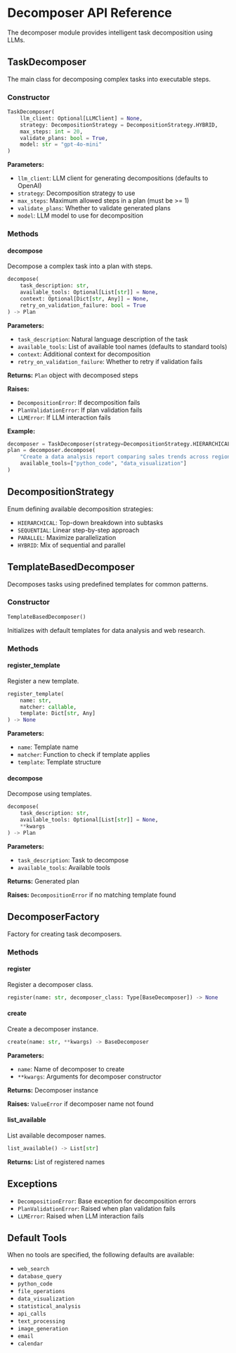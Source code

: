 # Decomposer API Reference

The decomposer module provides intelligent task decomposition using LLMs.

## TaskDecomposer

The main class for decomposing complex tasks into executable steps.

### Constructor

```python
TaskDecomposer(
    llm_client: Optional[LLMClient] = None,
    strategy: DecompositionStrategy = DecompositionStrategy.HYBRID,
    max_steps: int = 20,
    validate_plans: bool = True,
    model: str = "gpt-4o-mini"
)
```

**Parameters:**
- `llm_client`: LLM client for generating decompositions (defaults to OpenAI)
- `strategy`: Decomposition strategy to use
- `max_steps`: Maximum allowed steps in a plan (must be >= 1)
- `validate_plans`: Whether to validate generated plans
- `model`: LLM model to use for decomposition

### Methods

#### decompose

Decompose a complex task into a plan with steps.

```python
decompose(
    task_description: str,
    available_tools: Optional[List[str]] = None,
    context: Optional[Dict[str, Any]] = None,
    retry_on_validation_failure: bool = True
) -> Plan
```

**Parameters:**
- `task_description`: Natural language description of the task
- `available_tools`: List of available tool names (defaults to standard tools)
- `context`: Additional context for decomposition
- `retry_on_validation_failure`: Whether to retry if validation fails

**Returns:** `Plan` object with decomposed steps

**Raises:**
- `DecompositionError`: If decomposition fails
- `PlanValidationError`: If plan validation fails
- `LLMError`: If LLM interaction fails

**Example:**
```python
decomposer = TaskDecomposer(strategy=DecompositionStrategy.HIERARCHICAL)
plan = decomposer.decompose(
    "Create a data analysis report comparing sales trends across regions",
    available_tools=["python_code", "data_visualization"]
)
```

## DecompositionStrategy

Enum defining available decomposition strategies:

- `HIERARCHICAL`: Top-down breakdown into subtasks
- `SEQUENTIAL`: Linear step-by-step approach
- `PARALLEL`: Maximize parallelization
- `HYBRID`: Mix of sequential and parallel

## TemplateBasedDecomposer

Decomposes tasks using predefined templates for common patterns.

### Constructor

```python
TemplateBasedDecomposer()
```

Initializes with default templates for data analysis and web research.

### Methods

#### register_template

Register a new template.

```python
register_template(
    name: str,
    matcher: callable,
    template: Dict[str, Any]
) -> None
```

**Parameters:**
- `name`: Template name
- `matcher`: Function to check if template applies
- `template`: Template structure

#### decompose

Decompose using templates.

```python
decompose(
    task_description: str,
    available_tools: Optional[List[str]] = None,
    **kwargs
) -> Plan
```

**Parameters:**
- `task_description`: Task to decompose
- `available_tools`: Available tools

**Returns:** Generated plan

**Raises:** `DecompositionError` if no matching template found

## DecomposerFactory

Factory for creating task decomposers.

### Methods

#### register

Register a decomposer class.

```python
register(name: str, decomposer_class: Type[BaseDecomposer]) -> None
```

#### create

Create a decomposer instance.

```python
create(name: str, **kwargs) -> BaseDecomposer
```

**Parameters:**
- `name`: Name of decomposer to create
- `**kwargs`: Arguments for decomposer constructor

**Returns:** Decomposer instance

**Raises:** `ValueError` if decomposer name not found

#### list_available

List available decomposer names.

```python
list_available() -> List[str]
```

**Returns:** List of registered names

## Exceptions

- `DecompositionError`: Base exception for decomposition errors
- `PlanValidationError`: Raised when plan validation fails
- `LLMError`: Raised when LLM interaction fails

## Default Tools

When no tools are specified, the following defaults are available:
- `web_search`
- `database_query`
- `python_code`
- `file_operations`
- `data_visualization`
- `statistical_analysis`
- `api_calls`
- `text_processing`
- `image_generation`
- `email`
- `calendar`